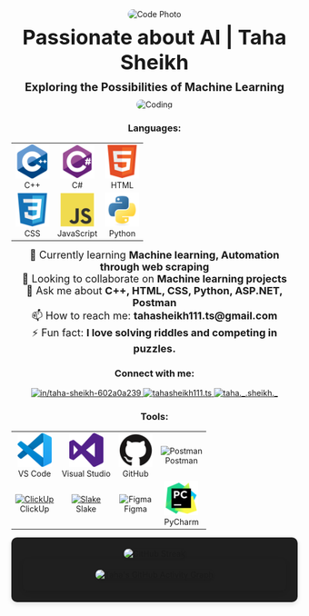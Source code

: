 <div align="center">
  <!-- Code Photo -->
  <img src="https://wallpaperaccess.com/full/7167569.png" alt="Code Photo" width="800" style="border-radius: 10px;">
  <h1 style="font-size: 36px; margin: 10px;">Passionate about AI | Taha Sheikh</h1>
  <h3 style="font-size: 20px; margin: 10px;">Exploring the Possibilities of Machine Learning</h3>
  <img src="https://img.freepik.com/free-photo/html-system-website-concept_23-2150376770.jpg?size=626&ext=jpg&ga=GA1.1.1448711260.1706832000&semt=ais" alt="Coding" width="400" style="border-radius: 10px;">
  <br>
  <h3 align="center">Languages:</h3>

<div align="center">
  <table>
    <tr>
      <td align="center">
        <img src="https://raw.githubusercontent.com/devicons/devicon/master/icons/cplusplus/cplusplus-original.svg" alt="C++" width="60" height="60" /><br />
        C++
      </td>
      <td align="center">
        <img src="https://raw.githubusercontent.com/devicons/devicon/master/icons/csharp/csharp-original.svg" alt="C#" width="60" height="60" /><br />
        C#
      </td>
      <td align="center">
        <img src="https://raw.githubusercontent.com/devicons/devicon/master/icons/html5/html5-original.svg" alt="HTML" width="60" height="60" /><br />
        HTML
      </td>
    </tr>
    <tr>
      <td align="center">
        <img src="https://raw.githubusercontent.com/devicons/devicon/master/icons/css3/css3-original.svg" alt="CSS" width="60" height="60" /><br />
        CSS
      </td>
      <td align="center">
        <img src="https://raw.githubusercontent.com/devicons/devicon/master/icons/javascript/javascript-original.svg" alt="JavaScript" width="60" height="60" /><br />
        JavaScript
      </td>
      <td align="center">
        <img src="https://raw.githubusercontent.com/devicons/devicon/master/icons/python/python-original.svg" alt="Python" width="60" height="60" /><br />
        Python
      </td>
    </tr>
  </table>
</div>


  <p style="font-size: 18px; margin: 10px;">
    🌱 Currently learning <strong>Machine learning, Automation through web scraping</strong>
    <br>
    👯 Looking to collaborate on <strong>Machine learning projects</strong>
    <br>
    💬 Ask me about <strong>C++, HTML, CSS, Python, ASP.NET, Postman</strong>
    <br>
    📫 How to reach me: <strong>tahasheikh111.ts@gmail.com</strong>
    <br>
    ⚡ Fun fact: <strong>I love solving riddles and competing in puzzles.</strong>
  </p>
</div>

<div align="center">
  <h3>Connect with me:</h3>
  <p>
    <a href="https://linkedin.com/in/taha-sheikh-602a0a239/" target="blank">
      <img src="https://raw.githubusercontent.com/rahuldkjain/github-profile-readme-generator/master/src/images/icons/Social/linked-in-alt.svg" alt="in/taha-sheikh-602a0a239" height="30" width="40" />
    </a>
    <a href="https://fb.com/tahasheikh111.ts" target="blank">
      <img src="https://raw.githubusercontent.com/rahuldkjain/github-profile-readme-generator/master/src/images/icons/Social/facebook.svg" alt="tahasheikh111.ts" height="30" width="40" />
    </a>
    <a href="https://instagram.com/taha._.sheikh._" target="blank">
      <img src="https://raw.githubusercontent.com/rahuldkjain/github-profile-readme-generator/master/src/images/icons/Social/instagram.svg" alt="taha._.sheikh._" height="30" width="40" />
    </a>
  </p>
</div>
<h3 align="center">Tools:</h3>

<div align="center">
  <table>
    <tr>
      <td align="center">
        <img src="https://raw.githubusercontent.com/devicons/devicon/master/icons/vscode/vscode-original.svg" alt="Visual Studio Code" width="60" height="60" /><br />
        VS Code
      </td>
      <td align="center">
        <img src="https://raw.githubusercontent.com/devicons/devicon/master/icons/visualstudio/visualstudio-plain.svg" alt="Visual Studio" width="60" height="60" /><br />
        Visual Studio
      </td>
      <td align="center">
        <img src="https://raw.githubusercontent.com/devicons/devicon/master/icons/github/github-original.svg" alt="GitHub" width="60" height="60" /><br />
        GitHub
      </td>
      <td align="center">
        <img src="https://www.vectorlogo.zone/logos/getpostman/getpostman-icon.svg" alt="Postman" width="60" height="60" /><br />
        Postman
      </td>
    </tr>
    <tr>
      <td align="center">
        <a href="https://clickup.com/" target="_blank">
          <img src="https://mindflow.io/wp-content/uploads/2022/09/clickup-logo.jpeg" alt="ClickUp" width="60" height="60" /><br />
        </a>
        ClickUp
      </td>
      <td align="center">
        <a href="https://www.slake.io/" target="_blank">
          <img src="https://encrypted-tbn0.gstatic.com/images?q=tbn:ANd9GcRKb3PWWVlXXci3eoWfm4pJTdfjeBzf7lzW7Q&usqp=CAU" alt="Slake" width="60" height="60" /><br />
        </a>
        Slake
      </td>
      <td align="center">
        <img src="https://www.vectorlogo.zone/logos/figma/figma-icon.svg" alt="Figma" width="60" height="60" /><br />
        Figma
      </td>
      <td align="center">
        <img src="https://raw.githubusercontent.com/devicons/devicon/master/icons/pycharm/pycharm-original.svg" alt="PyCharm" width="60" height="60" /><br />
        PyCharm
      </td>
    </tr>
  </table>
</div>

<div align="center" style="background-color: #1f1f1f; padding: 20px; border-radius: 10px; box-shadow: 0 4px 8px rgba(0, 0, 0, 0.1);">
  <img src="https://github-readme-streak-stats.herokuapp.com/?user=tahasheikh111&theme=radical" alt="GitHub Streak" style="border-radius: 10px; box-shadow: 0 2px 4px rgba(0, 0, 0, 0.1);">
  
<div align="center" style="background-color: #1f1f1f; padding: 20px; border-radius: 10px; box-shadow: 0 4px 8px rgba(0, 0, 0, 0.1);">
  <a href="https://github.com/ashutosh00710/github-readme-activity-graph" target="_blank">
    <img src="https://github-readme-activity-graph.vercel.app/graph?username=tahasheikh111&theme=react-dark" alt="Taha's GitHub Activity Graph" style="border-radius: 10px; box-shadow: 0 2px 4px rgba(0, 0, 0, 0.1);">
  </a>
</div>








